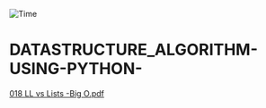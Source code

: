 ![Time](https://user-images.githubusercontent.com/66881276/130770083-b26631f9-f8c3-4122-a86a-0029c9e10737.png)
# DATASTRUCTURE_ALGORITHM-USING-PYTHON-
[018 LL vs Lists -Big O.pdf](https://github.com/Sudipta07151/DATASTRUCTURE_ALGORITHM-USING-PYTHON-/files/7045975/018.LL.vs.Lists.-Big.O.pdf)

